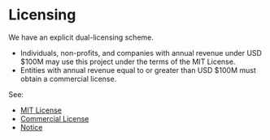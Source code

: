 # Licensing

We have an explicit dual-licensing scheme.

- Individuals, non-profits, and companies with annual revenue under USD $100M may use this project under the terms of the MIT License.
- Entities with annual revenue equal to or greater than USD $100M must obtain a commercial license.

See:
- [MIT License](../LICENSE)
- [Commercial License](../LICENSE-COMMERCIAL.md)
- [Notice](../NOTICE)
